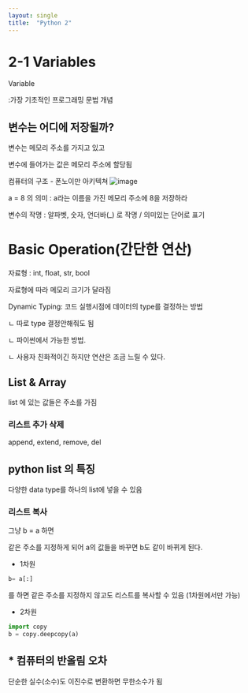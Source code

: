 ```yaml
---
layout: single
title:  "Python 2"
---
```


# 2-1 Variables

Variable

:가장 기초적인 프로그래밍 문법 개념

## 변수는 어디에 저장될까?

변수는 메모리 주소를 가지고 있고

변수에 들어가는 값은 메모리 주소에 할당됨

컴퓨터의 구조 - 폰노이만 아키텍쳐
![image](https://user-images.githubusercontent.com/100556640/190953955-e8759769-6053-4aeb-bb79-f633a191623e.png)



a = 8 의 의미 : a라는 이름을 가진 메모리 주소에 8을 저장하라

변수의 작명 : 알파벳, 숫자, 언더바(_) 로 작명 / 의미있는 단어로 표기

# Basic Operation(간단한 연산)

자료형 : int, float, str, bool

자료형에 따라 메모리 크기가 달라짐

Dynamic Typing: 코드 실행시점에 데이터의 type를 결정하는 방법

ㄴ 따로 type 결정안해줘도 됨

ㄴ 파이썬에서 가능한 방법.

ㄴ 사용자 친화적이긴 하지만 연산은 조금 느릴 수 있다.

## List & Array

list 에 있는 값들은 주소를 가짐

### 리스트 추가 삭제

append, extend, remove, del

## python list 의 특징

다양한 data type를 하나의 list에 넣을 수 있음

### 리스트 복사

그냥 b = a 하면

같은 주소를 지정하게 되어 a의 값들을 바꾸면 b도 같이 바뀌게 된다.

- 1차원

```python
b= a[:]
```

를 하면 같은 주소를 지정하지 않고도 리스트를 복사할 수 있음 (1차원에서만 가능)

- 2차원

```python
import copy
b = copy.deepcopy(a)
```

## * 컴퓨터의 반올림 오차

단순한 실수(소수)도 이진수로 변환하면 무한소수가 됨







